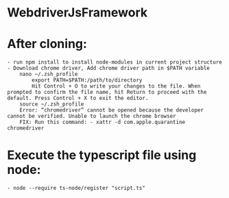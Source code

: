 # WebdriverJsFramework

# After cloning:
    - run npm install to install node-modules in current project structure
    - Download chrome driver, Add chrome driver path in $PATH variable 
        nano ~/.zsh_profile
            export PATH=$PATH:/path/to/directory
            Hit Control + O to write your changes to the file. When prompted to confirm the file name, hit Return to proceed with the default. Press Control + X to exit the editor.
        source ~/.zsh_profile
        Error: “chromedriver” cannot be opened because the developer cannot be verified. Unable to launch the chrome browser
        FIX: Run this command: - xattr -d com.apple.quarantine chromedriver 

# Execute the typescript file using node:
    - node --require ts-node/register "script.ts"

#   